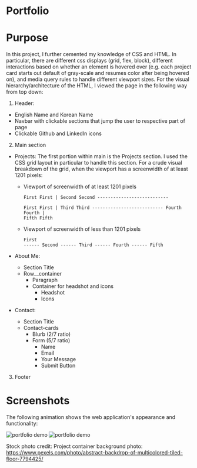 # Portfolio

# Purpose
In this project, I further cemented my knowledge of CSS and HTML. In particular, there are different css displays (grid, flex, block), different interactions based on whether an element is hovered over (e.g. each project card starts out default of gray-scale and resumes color after being hovered on), and media query rules to handle different viewport sizes. For the visual hierarchy/architecture of the HTML, I viewed the page in the following way from top down:

1. Header:
  - English Name and Korean Name
  - Navbar with clickable sections that jump the user to respective part of page
  - Clickable Github and LinkedIn icons

2. Main section
  - Projects: The first portion within main is the Projects section. I used the CSS grid layout in particular to handle this section. For a crude visual breakdown of the grid, when the viewport has a screenwidth of at least 1201 pixels:
    - Viewport of screenwidth of at least 1201 pixels                          
            <pre><code>First First   | Second Second
            ---------------------------                 
            First First   | Third Third
            ---------------------------
            Fourth Fourth | Fifth Fifth</code></pre>
    - Viewport of screenwidth of less than 1201 pixels
            <pre><code>First
            ------
            Second
            ------
            Third
            ------
            Fourth
            ------
            Fifth</code></pre>
    
  - About Me:
    - Section Title 
    - Row__container
      - Paragraph
      - Container for headshot and icons
        - Headshot
        - Icons

  - Contact: 
    - Section Title
    - Contact-cards
      - Blurb (2/7 ratio)
      - Form (5/7 ratio)
        - Name
        - Email
        - Your Message
        - Submit Button

3. Footer


# Screenshots
The following animation shows the web application's appearance and functionality:

![portfolio demo](./assets/images/Screenshots/larger_viewport.png)
![portfolio demo](./assets/images/Screenshots/smaller_viewport.png)





Stock photo credit:
Project container background photo: https://www.pexels.com/photo/abstract-backdrop-of-multicolored-tiled-floor-7794425/